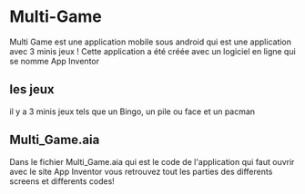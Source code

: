 # Multi-Game
Multi Game est une application mobile sous android qui est une application avec 3 minis jeux !
Cette application a été créée avec un logiciel en ligne qui se nomme App Inventor

## les jeux
il y a 3 minis jeux tels que un Bingo, un pile ou face et un pacman 

## Multi_Game.aia
Dans le fichier Multi_Game.aia qui est le code de l'application qui faut ouvrir avec le site App Inventor vous retrouvez tout les parties des differents screens et differents codes!
